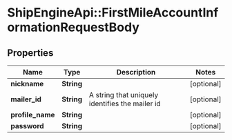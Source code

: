 # ShipEngineApi::FirstMileAccountInformationRequestBody

## Properties
Name | Type | Description | Notes
------------ | ------------- | ------------- | -------------
**nickname** | **String** |  | [optional] 
**mailer_id** | **String** | A string that uniquely identifies the mailer id | [optional] 
**profile_name** | **String** |  | [optional] 
**password** | **String** |  | [optional] 


